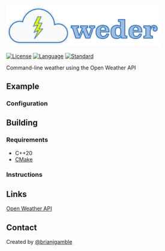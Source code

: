 <img width="410" src="weder-logo.png" alt="weder">

[![License](https://img.shields.io/badge/License-MIT-green.svg)](https://opensource.org/licenses/MIT)
[![Language](https://img.shields.io/badge/language-C++-blue.svg)](https://isocpp.org/)
[![Standard](https://img.shields.io/badge/c%2B%2B-20-blue.svg)](https://en.wikipedia.org/wiki/C%2B%2B17)

Command-line weather using the Open Weather API

## Example

### Configuration

## Building

### Requirements
- C++20
- [CMake](https://cmake.org)

### Instructions

## Links
[Open Weather API](https://openweathermap.org)

## Contact
Created by [@brianjgamble](https://www.brianjgamble.com)

